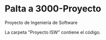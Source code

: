 # Palta a 3000-Proyecto
 Proyecto de Ingeniería de Software

La carpeta "Proyecto ISW" contiene el código.
